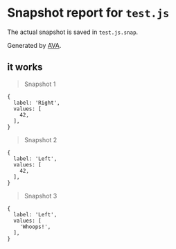 # Snapshot report for `test.js`

The actual snapshot is saved in `test.js.snap`.

Generated by [AVA](https://ava.li).

## it works

> Snapshot 1

    {
      label: 'Right',
      values: [
        42,
      ],
    }

> Snapshot 2

    {
      label: 'Left',
      values: [
        42,
      ],
    }

> Snapshot 3

    {
      label: 'Left',
      values: [
        'Whoops!',
      ],
    }
